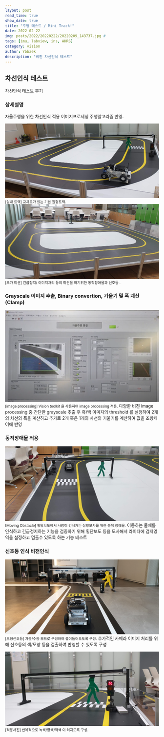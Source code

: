 ```yaml
---
layout: post
read_time: true
show_date: true
title: "주행 테스트 / Mini Track!"
date: 2022-02-22
img: posts/2022/20220222/20220209_143737.jpg # 
tags: [imu, labview, ins, AHRS]
category: vision
author: Ybbaek
description: "비전 차선인식 테스트"
---
```

## 차선인식 테스트
차선인식 테스트 후기

### 상세설명
자율주행을 위한 차선인식 적용 이미지프로세싱 주행알고리즘 반영.

![INS](./assets/img/posts/2022/20220222/20220209_143744.jpg)
<small>[실내 트랙] 교차로가 있는 기본 원형트랙.</small>
![Mount](./assets/img/posts/2022/20220222/20220210_front.jpg)
<small>[추가 미션] 긴급정지/ 이미지처리 등의 미션을 하기위한 동적장애물과 신호등 .</small>

### Grayscale 이미지 추출, Binary convertion, 기울기 및 폭 계산 (Clamp)
![센서 Calibration](./assets/img/posts/2022/20220222/lv_vision_1.png)
<small>[image processing] Vision toolkit 을 사용하여 image processing 적용.</small>
다양한 비젼 image processing 중 간단한 grayscale 추출 후 흑/백 이미지의 threshold 를 설정하여 2개의 차선의 폭을 계산하고 추가로 2개 혹은 1개의 차선의 기울기를 계산하여 값을 조향제어에 반영

### 동적장애물 적용
![ robot](./assets/img/posts/2022/20220222/20220210_obstacle.jpg)
<small>[Moving Obstacle] 횡당보도에서 사람이 건너가는 상황모사를 위한 동적 장애물.</small>
이동하는 물체를 인식하고 긴급정지하는 기능을 검증하기 위해 횡단보도 등을 모사해서 라이다에 검지영역을 설정하고 멈출수 있도록 하는 기능 테스트

### 신호등 인식 비전인식
![VN-100 USB connector](./assets/img/posts/2022/20220222/20220412_signal.jpg)
<small>[모형신호등] 자동/수동 모드로 구성하여 불이들어오도록 구성.</small>
추가적인 카메라 이미지 처리를 위해 신호등의 색/모양 등을 검출하여 반영할 수 있도록 구성

![VN-100 USB connector](./assets/img/posts/2022/20220222/20220317_signal2.jpg)
<small>[적용사진] 반복적으로 녹색/황색/적색 이 켜지도록 구성.</small>

